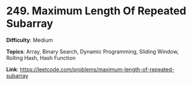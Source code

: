 # 249. Maximum Length Of Repeated Subarray

**Difficulty**: Medium

**Topics**: Array, Binary Search, Dynamic Programming, Sliding Window, Rolling Hash, Hash Function

**Link**: https://leetcode.com/problems/maximum-length-of-repeated-subarray
